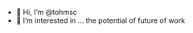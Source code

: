- 👋 Hi, I’m @tohmsc
- 👀 I’m interested in ... the potential of future of work

<!---
tohmsc/tohmsc is a ✨ special ✨ repository because its `README.md` (this file) appears on your GitHub profile.
You can click the Preview link to take a look at your changes.
--->
